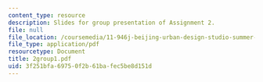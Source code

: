 ```yaml
---
content_type: resource
description: Slides for group presentation of Assignment 2.
file: null
file_location: /coursemedia/11-946j-beijing-urban-design-studio-summer-2004/3f251bfa69750f2b61bafec5be8d151d_2group1.pdf
file_type: application/pdf
resourcetype: Document
title: 2group1.pdf
uid: 3f251bfa-6975-0f2b-61ba-fec5be8d151d
---
```

